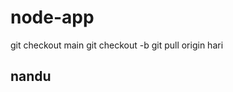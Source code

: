# node-app

git checkout main
git checkout -b <brnach name>
git pull origin hari

<!-- collection name: posts
title
body
coverImage
status: true
userId
categoryId
tags -->
## nandu